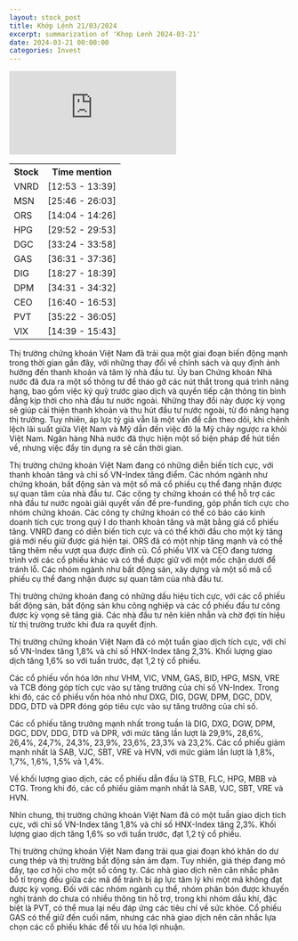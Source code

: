 ```yaml
---
layout: stock_post
title: Khớp Lệnh 21/03/2024
excerpt: summarization of 'Khop Lenh 2024-03-21'
date: 2024-03-21 00:00:00
categories: Invest
---
```


<iframe id="player" src="https://www.youtube.com/embed/QB2N_DBFZWI?enablejsapi=1" title="[KHỚP LỆNH 21⧸03⧸2024] FED KHỐI NGOẠI & NÂNG HẠNG| VTVMoney" frameborder="0" allow="accelerometer; autoplay; clipboard-write; encrypted-media; gyroscope; picture-in-picture; web-share" allowfullscreen></iframe>

<table><tr><th>Stock</th><th>Time mention</th></tr><tr><td scope='row'>VNRD</td><td><a onclick='go_to(773.0600000000001)'>[12:53 - 13:39] </a></td></tr><tr><td scope='row'>MSN</td><td><a onclick='go_to(1546.78)'>[25:46 - 26:03] </a></td></tr><tr><td scope='row'>ORS</td><td><a onclick='go_to(844.0600000000001)'>[14:04 - 14:26] </a></td></tr><tr><td scope='row'>HPG</td><td><a onclick='go_to(1792.24)'>[29:52 - 29:53] </a></td></tr><tr><td scope='row'>DGC</td><td><a onclick='go_to(2004.44)'>[33:24 - 33:58] </a></td></tr><tr><td scope='row'>GAS</td><td><a onclick='go_to(2191.44)'>[36:31 - 37:36] </a></td></tr><tr><td scope='row'>DIG</td><td><a onclick='go_to(1107.72)'>[18:27 - 18:39] </a></td></tr><tr><td scope='row'>DPM</td><td><a onclick='go_to(2071.08)'>[34:31 - 34:32] </a></td></tr><tr><td scope='row'>CEO</td><td><a onclick='go_to(1000.5400000000001)'>[16:40 - 16:53] </a></td></tr><tr><td scope='row'>PVT</td><td><a onclick='go_to(2122.1600000000003)'>[35:22 - 36:05] </a></td></tr><tr><td scope='row'>VIX</td><td><a onclick='go_to(879.0600000000001)'>[14:39 - 15:43] </a></td></tr></table>

Thị trường chứng khoán Việt Nam đã trải qua một giai đoạn biến động mạnh trong thời gian gần đây, với những thay đổi về chính sách và quy định ảnh hưởng đến thanh khoản và tâm lý nhà đầu tư. Ủy ban Chứng khoán Nhà nước đã đưa ra một số thông tư để tháo gỡ các nút thắt trong quá trình nâng hạng, bao gồm việc ký quỹ trước giao dịch và quyền tiếp cận thông tin bình đẳng kịp thời cho nhà đầu tư nước ngoài. Những thay đổi này được kỳ vọng sẽ giúp cải thiện thanh khoản và thu hút đầu tư nước ngoài, từ đó nâng hạng thị trường. Tuy nhiên, áp lực tỷ giá vẫn là một vấn đề cần theo dõi, khi chênh lệch lãi suất giữa Việt Nam và Mỹ dẫn đến việc đô la Mỹ chảy ngược ra khỏi Việt Nam. Ngân hàng Nhà nước đã thực hiện một số biện pháp để hút tiền về, nhưng việc đẩy tín dụng ra sẽ cần thời gian.

Thị trường chứng khoán Việt Nam đang có những diễn biến tích cực, với thanh khoản tăng và chỉ số VN-Index tăng điểm. Các nhóm ngành như chứng khoán, bất động sản và một số mã cổ phiếu cụ thể đang nhận được sự quan tâm của nhà đầu tư. Các công ty chứng khoán có thể hỗ trợ các nhà đầu tư nước ngoài giải quyết vấn đề pre-funding, góp phần tích cực cho nhóm chứng khoán. Các công ty chứng khoán có thể có báo cáo kinh doanh tích cực trong quý I do thanh khoản tăng và mặt bằng giá cổ phiếu tăng. VNRD đang có diễn biến tích cực và có thể khởi đầu cho một kỳ tăng giá mới nếu giữ được giá hiện tại. ORS đã có một nhịp tăng mạnh và có thể tăng thêm nếu vượt qua được đỉnh cũ. Cổ phiếu VIX và CEO đang tương trình với các cổ phiếu khác và có thể được giữ với một mốc chặn dưới để tránh lỗ. Các nhóm ngành như bất động sản, xây dựng và một số mã cổ phiếu cụ thể đang nhận được sự quan tâm của nhà đầu tư.

Thị trường chứng khoán đang có những dấu hiệu tích cực, với các cổ phiếu bất động sản, bất động sản khu công nghiệp và các cổ phiếu đầu tư công được kỳ vọng sẽ tăng giá. Các nhà đầu tư nên kiên nhẫn và chờ đợi tín hiệu từ thị trường trước khi đưa ra quyết định.

Thị trường chứng khoán Việt Nam đã có một tuần giao dịch tích cực, với chỉ số VN-Index tăng 1,8% và chỉ số HNX-Index tăng 2,3%. Khối lượng giao dịch tăng 1,6% so với tuần trước, đạt 1,2 tỷ cổ phiếu.

Các cổ phiếu vốn hóa lớn như VHM, VIC, VNM, GAS, BID, HPG, MSN, VRE và TCB đóng góp tích cực vào sự tăng trưởng của chỉ số VN-Index. Trong khi đó, các cổ phiếu vốn hóa nhỏ như DXG, DIG, DGW, DPM, DGC, DDV, DDG, DTD và DPR đóng góp tiêu cực vào sự tăng trưởng của chỉ số.

Các cổ phiếu tăng trưởng mạnh nhất trong tuần là DIG, DXG, DGW, DPM, DGC, DDV, DDG, DTD và DPR, với mức tăng lần lượt là 29,9%, 28,6%, 26,4%, 24,7%, 24,3%, 23,9%, 23,6%, 23,3% và 23,2%. Các cổ phiếu giảm mạnh nhất là SAB, VJC, SBT, VRE và HVN, với mức giảm lần lượt là 1,8%, 1,7%, 1,6%, 1,5% và 1,4%.

Về khối lượng giao dịch, các cổ phiếu dẫn đầu là STB, FLC, HPG, MBB và CTG. Trong khi đó, các cổ phiếu giảm mạnh nhất là SAB, VJC, SBT, VRE và HVN.

Nhìn chung, thị trường chứng khoán Việt Nam đã có một tuần giao dịch tích cực, với chỉ số VN-Index tăng 1,8% và chỉ số HNX-Index tăng 2,3%. Khối lượng giao dịch tăng 1,6% so với tuần trước, đạt 1,2 tỷ cổ phiếu.

Thị trường chứng khoán Việt Nam đang trải qua giai đoạn khó khăn do dư cung thép và thị trường bất động sản ảm đạm. Tuy nhiên, giá thép đang mỏ đáy, tạo cơ hội cho một số công ty. Các nhà giao dịch nên cân nhắc phân bổ tỉ trọng đều giữa các mã để tránh bị áp lực tâm lý khi một mã không đạt được kỳ vọng. Đối với các nhóm ngành cụ thể, nhóm phân bón được khuyến nghị tránh do chưa có nhiều thông tin hỗ trợ, trong khi nhóm dầu khí, đặc biệt là PVT, có thể mua lại nếu đáp ứng các tiêu chí về sức khỏe. Cổ phiếu GAS có thể giữ đến cuối năm, nhưng các nhà giao dịch nên cân nhắc lựa chọn các cổ phiếu khác để tối ưu hóa lợi nhuận.